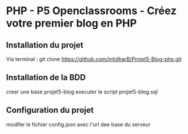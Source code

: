 # PHP - P5 Openclassrooms - Créez votre premier blog en PHP

## Installation du projet

Via terminal :
git clone https://github.com/IntidharB/Projet5-Blog-php.git

## Installation de la BDD

creer une base  projet5-blog
executer le script projet5-blog.sql

## Configuration du projet
modifer le fichier config.json avec l'url dee base du serveur
